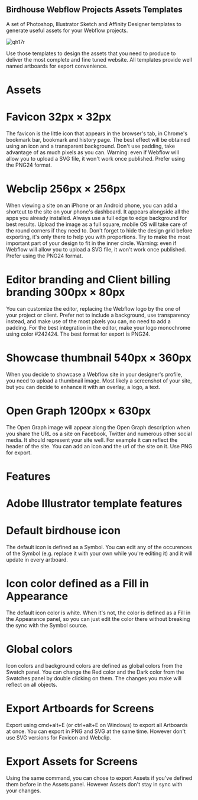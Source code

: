 ## Birdhouse Webflow Projects Assets Templates
A set of Photoshop, Illustrator Sketch and Affinity Designer templates to generate useful assets for your Webflow projects.

![qh17r](https://cloud.githubusercontent.com/assets/3494919/24807855/25c4e044-1bba-11e7-9e8d-8a8140846263.jpg)

Use those templates to design the assets that you need to produce to deliver the most complete and fine tuned website. All templates provide well named artboards for export convenience.

# Assets

# Favicon 32px × 32px
The favicon is the little icon that appears in the browser's tab, in Chrome's bookmark bar, bookmark and history page. The best effect will be obtained using an icon and a transparent background. Don't use padding, take advantage of as much pixels as you can. Warning: even if Webflow will allow you to upload a SVG file, it won't work once published. Prefer using the PNG24 format.

# Webclip 256px × 256px

When viewing a site on an iPhone or an Android phone, you can add a shortcut to the site on your phone's dashboard. It appears alongside all the apps you already installed. Always use a full edge to edge background for best results. Upload the image as a full square, mobile OS will take care of the round corners if they need to. Don't forget to hide the design grid before exporting, it's only there to help you with proportions. Try to make the most important part of your design to fit in the inner circle. Warning: even if Webflow will allow you to upload a SVG file, it won't work once published. Prefer using the PNG24 format.

# Editor branding and Client billing branding 300px × 80px

You can customize the editor, replacing the Webflow logo by the one of your project or client. Prefer not to include a background, use transparency instead, and make use of the most pixels you can, no need to add a padding. For the best integration in the editor, make your logo monochrome using color #242424. The best format for export is PNG24.

# Showcase thumbnail 540px × 360px

When you decide to showcase a Webflow site in your designer's profile, you need to upload a thumbnail image. Most likely a screenshot of your site, but you can decide to enhance it with an overlay, a logo, a text.

# Open Graph 1200px × 630px

The Open Graph image will appear along the Open Graph description when you share the URL os a site on Facebook, Twitter and numerous other social media. It should represent your site well. For example it can reflect the header of the site. You can add an icon and the url of the site on it. Use PNG for export.

# Features

# Adobe Illustrator template features

# Default birdhouse icon

The default icon is defined as a Symbol. You can edit any of the occurences of the Symbol (e.g. replace it with your own while you're editing it) and it will update in every artboard.

# Icon color defined as a Fill in Appearance

The default icon color is white. When it's not, the color is defined as a Fill in the Appearance panel, so you can just edit the color there without breaking the sync with the Symbol source.

# Global colors

Icon colors and background colors are defined as global colors from the Swatch panel. You can change the Red color and the Dark color from the Swatches panel by double clicking on them. The changes you make will reflect on all objects.

# Export Artboards for Screens

Export using cmd+alt+E (or ctrl+alt+E on Windows) to export all Artboards at once. You can export in PNG and SVG at the same time. However don't use SVG versions for Favicon and Webclip.

# Export Assets for Screens

Using the same command, you can chose to export Assets if you've defined them before in the Assets panel. However Assets don't stay in sync with your changes.



